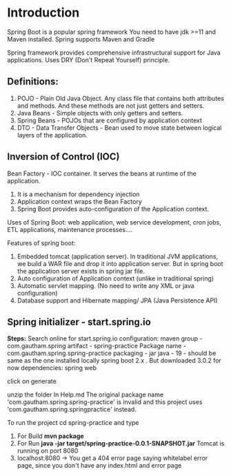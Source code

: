# Introduction
Spring Boot is a popular spring framework
You need to have jdk >=11 and Maven installed.
Spring supports Maven and Gradle

Spring framework provides comprehensive infrastructural support for Java applications.
Uses DRY (Don't Repeat Yourself) principle.

## Definitions:
1. POJO - Plain Old Java Object. Any class file that contains both attributes and methods. And these methods are not just getters and setters.
2. Java Beans - Simple objects with only getters and setters.
3. Spring Beans - POJOs that are configured by application context
4. DTO - Data Transfer Objects - Bean used to move state between logical layers of the application.

## Inversion of Control (IOC)
Bean Factory - IOC container. It serves the beans at runtime of the application.
1. It is a mechanism for dependency injection
2. Application context wraps the Bean Factory
3. Spring Boot provides auto-configuration of the Application context.

Uses of Spring Boot: web application, web service development, cron jobs, ETL applications, maintenance processes....

Features of spring boot:
1. Embedded tomcat (application server). In traditional JVM applications, we build a WAR file and drop it into application server.  But in 
   spring boot the application server exists in spring jar file.
2. Auto configuration of Application context (unlike in traditional spring)
3. Automatic servlet mapping. (No need to write any XML or java configuration)
4. Database support and Hibernate mapping/ JPA (Java Persistence API)

## Spring initializer - start.spring.io
**Steps:**
Search online for start.spring.io
configuration:
maven
group - com.gautham.spring
artifact - spring-practice
Package name - com.gautham.spring.spring-practice
packaging - jar
java - 19 - should be same as the one installed locally
spring boot 2.x . But downloaded 3.0.2 for now
dependencies: spring web

click on generate

unzip the folder
In Help.md
The original package name 'com.gautham.spring.spring-practice' is invalid and this project uses 'com.gautham.spring.springpractice' instead.

To run the project
cd spring-practice and type
1. For Build **mvn package**
2. For Run **java -jar target/spring-practice-0.0.1-SNAPSHOT.jar**
Tomcat is running on port 8080
3. localhost:8080  -> You get a 404 error page saying whitelabel error page, since you don't have any index.html and error page


